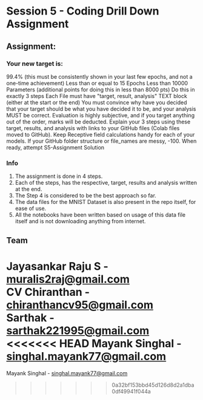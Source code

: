 # Session 5 - Coding Drill Down Assignment

## Assignment:

### Your new target is:
99.4% (this must be consistently shown in your last few epochs, and not a one-time achievement)
Less than or equal to 15 Epochs
Less than 10000 Parameters (additional points for doing this in less than 8000 pts)
Do this in exactly 3 steps
Each File must have "target, result, analysis" TEXT block (either at the start or the end)
You must convince why have you decided that your target should be what you have decided it to be, and your analysis MUST be correct. 
Evaluation is highly subjective, and if you target anything out of the order, marks will be deducted. 
Explain your 3 steps using these target, results, and analysis with links to your GitHub files (Colab files moved to GitHub). 
Keep Receptive field calculations handy for each of your models. 
If your GitHub folder structure or file_names are messy, -100. 
When ready, attempt S5-Assignment Solution

### Info

1. The assignment is done in 4 steps.
2. Each of the steps, has the respective, target, results and analysis written at the end.
3. The Step 4 is considered to be the best approach so far.
4. The data files for the MNIST Dataset is also present in the repo itself, for ease of use.
5. All the notebooks have been written based on usage of this data file itself and is not downloading anything from internet.


 Team
 ----   
Jayasankar Raju S - muralis2raj@gmail.com     
CV Chiranthan - chiranthancv95@gmail.com <br>
Sarthak - sarthak221995@gmail.com<br>
<<<<<<< HEAD
Mayank Singhal - singhal.mayank77@gmail.com<br>
=======
Mayank Singhal - singhal.mayank77@gmail.com<br>
>>>>>>> 0a32bf153bbd45d126d8d2a1dba0df49941f044a
